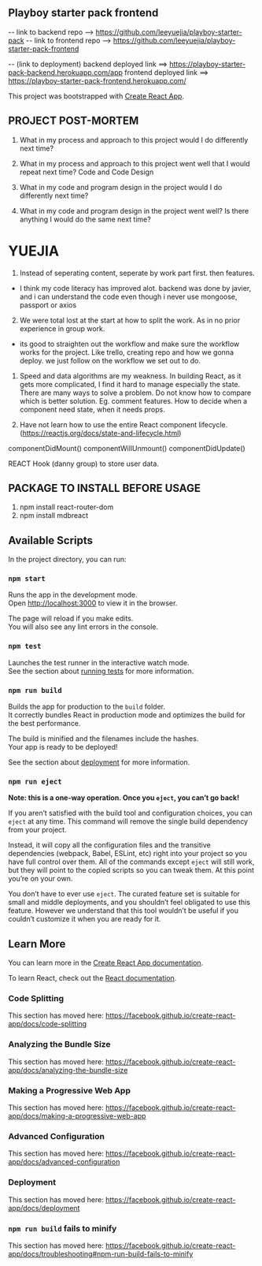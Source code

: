 ## Playboy starter pack frontend

-- link to backend repo --> https://github.com/leeyuejia/playboy-starter-pack
-- link to frontend repo --> https://github.com/leeyuejia/playboy-starter-pack-frontend

-- (link to deployment)
 backend deployed link ==> https://playboy-starter-pack-backend.herokuapp.com/app
 frontend deployed link ==> https://playboy-starter-pack-frontend.herokuapp.com/

This project was bootstrapped with [Create React App](https://github.com/facebook/create-react-app).


## PROJECT POST-MORTEM

1.	What in my process and approach to this project would I do differently next time?
2.	What in my process and approach to this project went well that I would repeat next time?
Code and Code Design

1.	What in my code and program design in the project would I do differently next time?
2.	What in my code and program design in the project went well? Is there anything I would do the same next time?

# YUEJIA

1. Instead of seperating content, seperate by work part first. then features. 
- I think my code literacy has improved alot. backend was done by javier, and i can understand the code even though i never use mongoose, passport or axios

2. We were total lost at the start at how to split the work. As in no prior experience in group work. 
- its good to straighten out the workflow and make sure the workflow works for the project. Like trello, creating repo and how we gonna deploy. we just follow on the workflow we set out to do. 

1. Speed and data algorithms are my weakness. In building React, as it gets more complicated, I find it hard to manage especially the state. There are many ways to solve a problem. Do not know how to compare which is better solution. Eg. comment features. How to decide when a component need state, when it needs props. 

2. Have not learn how to use the entire React component lifecycle. (https://reactjs.org/docs/state-and-lifecycle.html)

componentDidMount()
componentWillUnmount()
componentDidUpdate()

REACT Hook (danny group) to store user data. 

























## PACKAGE TO INSTALL BEFORE USAGE

1) npm install react-router-dom
2) npm install mdbreact
## Available Scripts

In the project directory, you can run:

### `npm start`

Runs the app in the development mode.<br />
Open [http://localhost:3000](http://localhost:3000) to view it in the browser.

The page will reload if you make edits.<br />
You will also see any lint errors in the console.

### `npm test`

Launches the test runner in the interactive watch mode.<br />
See the section about [running tests](https://facebook.github.io/create-react-app/docs/running-tests) for more information.

### `npm run build`

Builds the app for production to the `build` folder.<br />
It correctly bundles React in production mode and optimizes the build for the best performance.

The build is minified and the filenames include the hashes.<br />
Your app is ready to be deployed!

See the section about [deployment](https://facebook.github.io/create-react-app/docs/deployment) for more information.

### `npm run eject`

**Note: this is a one-way operation. Once you `eject`, you can’t go back!**

If you aren’t satisfied with the build tool and configuration choices, you can `eject` at any time. This command will remove the single build dependency from your project.

Instead, it will copy all the configuration files and the transitive dependencies (webpack, Babel, ESLint, etc) right into your project so you have full control over them. All of the commands except `eject` will still work, but they will point to the copied scripts so you can tweak them. At this point you’re on your own.

You don’t have to ever use `eject`. The curated feature set is suitable for small and middle deployments, and you shouldn’t feel obligated to use this feature. However we understand that this tool wouldn’t be useful if you couldn’t customize it when you are ready for it.

## Learn More

You can learn more in the [Create React App documentation](https://facebook.github.io/create-react-app/docs/getting-started).

To learn React, check out the [React documentation](https://reactjs.org/).

### Code Splitting

This section has moved here: https://facebook.github.io/create-react-app/docs/code-splitting

### Analyzing the Bundle Size

This section has moved here: https://facebook.github.io/create-react-app/docs/analyzing-the-bundle-size

### Making a Progressive Web App

This section has moved here: https://facebook.github.io/create-react-app/docs/making-a-progressive-web-app

### Advanced Configuration

This section has moved here: https://facebook.github.io/create-react-app/docs/advanced-configuration

### Deployment

This section has moved here: https://facebook.github.io/create-react-app/docs/deployment

### `npm run build` fails to minify

This section has moved here: https://facebook.github.io/create-react-app/docs/troubleshooting#npm-run-build-fails-to-minify
